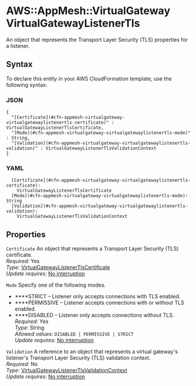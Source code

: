 # AWS::AppMesh::VirtualGateway VirtualGatewayListenerTls<a name="aws-properties-appmesh-virtualgateway-virtualgatewaylistenertls"></a>

An object that represents the Transport Layer Security \(TLS\) properties for a listener\.

## Syntax<a name="aws-properties-appmesh-virtualgateway-virtualgatewaylistenertls-syntax"></a>

To declare this entity in your AWS CloudFormation template, use the following syntax:

### JSON<a name="aws-properties-appmesh-virtualgateway-virtualgatewaylistenertls-syntax.json"></a>

```
{
  "[Certificate](#cfn-appmesh-virtualgateway-virtualgatewaylistenertls-certificate)" : VirtualGatewayListenerTlsCertificate,
  "[Mode](#cfn-appmesh-virtualgateway-virtualgatewaylistenertls-mode)" : String,
  "[Validation](#cfn-appmesh-virtualgateway-virtualgatewaylistenertls-validation)" : VirtualGatewayListenerTlsValidationContext
}
```

### YAML<a name="aws-properties-appmesh-virtualgateway-virtualgatewaylistenertls-syntax.yaml"></a>

```
  [Certificate](#cfn-appmesh-virtualgateway-virtualgatewaylistenertls-certificate): 
    VirtualGatewayListenerTlsCertificate
  [Mode](#cfn-appmesh-virtualgateway-virtualgatewaylistenertls-mode): String
  [Validation](#cfn-appmesh-virtualgateway-virtualgatewaylistenertls-validation): 
    VirtualGatewayListenerTlsValidationContext
```

## Properties<a name="aws-properties-appmesh-virtualgateway-virtualgatewaylistenertls-properties"></a>

`Certificate`  <a name="cfn-appmesh-virtualgateway-virtualgatewaylistenertls-certificate"></a>
An object that represents a Transport Layer Security \(TLS\) certificate\.  
*Required*: Yes  
*Type*: [VirtualGatewayListenerTlsCertificate](aws-properties-appmesh-virtualgateway-virtualgatewaylistenertlscertificate.md)  
*Update requires*: [No interruption](https://docs.aws.amazon.com/AWSCloudFormation/latest/UserGuide/using-cfn-updating-stacks-update-behaviors.html#update-no-interrupt)

`Mode`  <a name="cfn-appmesh-virtualgateway-virtualgatewaylistenertls-mode"></a>
Specify one of the following modes\.  
+ ****STRICT – Listener only accepts connections with TLS enabled\. 
+ ****PERMISSIVE – Listener accepts connections with or without TLS enabled\.
+ ****DISABLED – Listener only accepts connections without TLS\. 
*Required*: Yes  
*Type*: String  
*Allowed values*: `DISABLED | PERMISSIVE | STRICT`  
*Update requires*: [No interruption](https://docs.aws.amazon.com/AWSCloudFormation/latest/UserGuide/using-cfn-updating-stacks-update-behaviors.html#update-no-interrupt)

`Validation`  <a name="cfn-appmesh-virtualgateway-virtualgatewaylistenertls-validation"></a>
A reference to an object that represents a virtual gateway's listener's Transport Layer Security \(TLS\) validation context\.  
*Required*: No  
*Type*: [VirtualGatewayListenerTlsValidationContext](aws-properties-appmesh-virtualgateway-virtualgatewaylistenertlsvalidationcontext.md)  
*Update requires*: [No interruption](https://docs.aws.amazon.com/AWSCloudFormation/latest/UserGuide/using-cfn-updating-stacks-update-behaviors.html#update-no-interrupt)